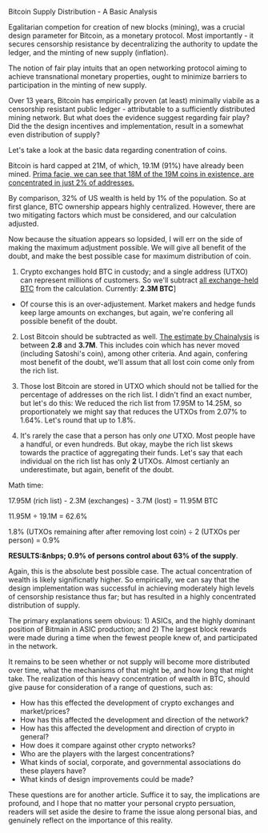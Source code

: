 Bitcoin Supply Distribution - A Basic Analysis

Egalitarian competion for creation of new blocks (mining), was a crucial design parameter for Bitcoin, as a monetary protocol. Most importantly - it secures censorship resistance by decentralizing the authority to update the ledger, and the minting of new supply (inflation).

The notion of fair play intuits that an open networking protocol aiming to achieve transnational monetary properties, ought to minimize barriers to participation in the minting of new supply.

Over 13 years, Bitcoin has empirically proven (at least) minimally viabile as a censorship resistant public ledger - attributable to a sufficiently distributed mining network. But what does the evidence suggest regarding fair play? Did the the design incentives and implementation, result in a somewhat even distribution of supply? 

Let's take a look at the basic data regarding conentration of coins.

Bitcoin is hard capped at 21M, of which, 19.1M (91%) have already been mined. [Prima facie, we can see that 18M of the 19M coins in existence, are concentrated in just 2% of addresses.](https://bitinfocharts.com/top-100-richest-bitcoin-addresses.html)

By comparison, 32% of US wealth is held by 1% of the population. So at first glance, BTC ownership appears highly centralized. However, there are two mitigating factors which must be considered, and our calculation adjusted. 

Now because the situation appears so lopsided, I will err on the side of making the maximum adjustment possible. We will give all benefit of the doubt, and make the best possible case for maximum distribution of coin. 

1. Crypto exchanges hold BTC in custody; and a single address (UTXO) can represent millions of customers. So we'll subtract [all exchange-held BTC](https://cryptoquant.com/asset/btc/chart/exchange-flows/exchange-reserve?exchange=all_exchange&window=DAY&sma=0&ema=0&priceScale=linear&metricScale=linear&chartStyle=line) from the calculation. Currently: **2.3M BTC**]     
- Of course this is an over-adjustement. Market makers and hedge funds keep large amounts on exchanges, but again, we're confering all possible benefit of the doubt.

2. Lost Bitcoin should be subtracted as well. [The estimate by Chainalysis](https://blog.chainalysis.com/reports/money-supply/) is between **2.8** and **3.7M**. This includes coin which has never moved (including Satoshi's coin), among other criteria. And again, confering most benefit of the doubt, we'll assum that all lost coin come only from the rich list.

3. Those lost Bitcoin are stored in UTXO which should not be tallied for the percentage of addresses on the rich list. I didn't find an exact number, but let's do this: We reduced the rich list from 17.95M to 14.25M, so proportionately we might say that reduces the UTXOs from 2.07% to 1.64%. Let's round that up to 1.8%. 

4. It's rarely the case that a person has only *one* UTXO. Most people have a handful, or even hundreds. But okay, maybe the rich list skews towards the practice of aggregating their funds. Let's say that each individual on the rich list has only **2** UTXOs. Almost certianly an underestimate, but again, benefit of the doubt. 

Math time:

17.95M (rich list) - 2.3M (exchanges) - 3.7M (lost)  =  11.95M BTC

11.95M ÷ 19.1M  =  62.6%

1.8% (UTXOs remaining after after removing lost coin) ÷ 2 (UTXOs per person) = 0.9%

**RESULTS:&nbps;  0.9% of persons control about 63% of the supply**. 

Again, this is the absolute best possible case. The actual concentration of wealth is likely significnatly higher. So empirically, we can say that the design implementation was successful in achieving moderately high levels of censorship resistance thus far; but has resulted in a highly concentrated distribution of supply. 

The primary explanations seem obvious:  1) ASICs, and the highly dominant position of Bitmain in ASIC production; and 2) The largest block rewards were made during a time when the fewest people knew of, and participated in the network. 

It remains to be seen whether or not supply will become more distributed over time, what the mechanisms of that might be, and how long that might take. The realization of this heavy concentration of wealth in BTC, should give pause for consideration of a range of questions, such as:
- How has this effected the development of crypto exchanges and market/prices?   
- How has this affected the development and direction of the network?   
- How has this affected the development and direction of crypto in general?   
- How does it compare against other crypto networks?    
- Who are the players with the largest concentrations?
- What kinds of social, corporate, and governmental associations do these players have?   
- What kinds of design improvements could be made?

These questions are for another article. Suffice it to say, the implications are profound, and I hope that no matter your personal crypto persuation, readers will set aside the desire to frame the issue along personal bias, and genuinely reflect on the importance of this reality.
